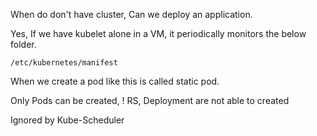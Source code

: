 When do don't have cluster, Can we deploy an application.

Yes, If we have kubelet alone in a VM, it periodically monitors the below folder. 

```
/etc/kubernetes/manifest
```

When we create a pod like this is called static pod. 

Only Pods can be created, ! RS, Deployment are not able to created

Ignored by Kube-Scheduler
